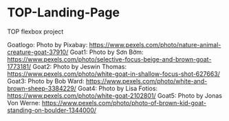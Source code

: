 # TOP-Landing-Page
TOP flexbox project

Goatlogo:
    Photo by Pixabay: https://www.pexels.com/photo/nature-animal-creature-goat-37910/
Goat1:
    Photo by Sơn Bờm: https://www.pexels.com/photo/selective-focus-beige-and-brown-goat-1773181/
Goat2:
    Photo by Jeswin  Thomas: https://www.pexels.com/photo/white-goat-in-shallow-focus-shot-627663/
Goat3:
    Photo by Bob Ward: https://www.pexels.com/photo/white-and-brown-sheep-3384229/
Goat4:
    Photo by Lisa Fotios: https://www.pexels.com/photo/white-goat-2102801/
Goat5:
    Photo by Jonas Von Werne: https://www.pexels.com/photo/photo-of-brown-kid-goat-standing-on-boulder-1344000/
